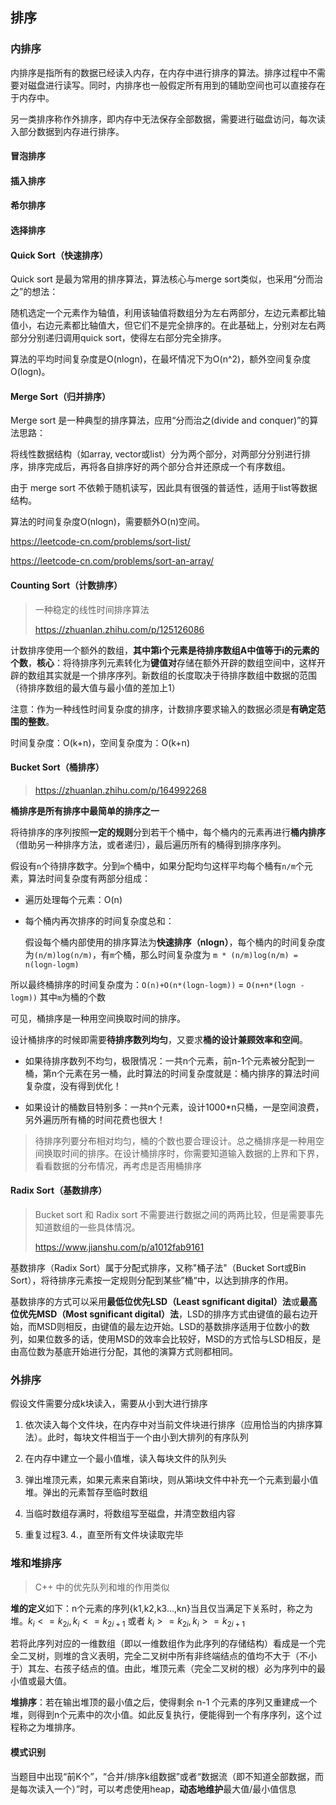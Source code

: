 ## 排序

### 内排序

内排序是指所有的数据已经读入内存，在内存中进行排序的算法。排序过程中不需要对磁盘进行读写。同时，内排序也一般假定所有用到的辅助空间也可以直接存在于内存中。

另一类排序称作外排序，即内存中无法保存全部数据，需要进行磁盘访问，每次读入部分数据到内存进行排序。

#### 冒泡排序

#### 插入排序

#### 希尔排序

#### 选择排序

#### Quick Sort（快速排序）

Quick sort 是最为常用的排序算法，算法核心与merge sort类似，也采用“分而治之”的想法：

随机选定一个元素作为轴值，利用该轴值将数组分为左右两部分，左边元素都比轴值小，右边元素都比轴值大，但它们不是完全排序的。在此基础上，分别对左右两部分分别递归调用quick sort，使得左右部分完全排序。

算法的平均时间复杂度是O(nlogn)，在最坏情况下为O(n^2)，额外空间复杂度O(logn)。

#### Merge Sort（归并排序）

Merge sort 是一种典型的排序算法，应用“分而治之(divide and conquer)”的算法思路：

将线性数据结构（如array, vector或list）分为两个部分，对两部分分别进行排序，排序完成后，再将各自排序好的两个部分合并还原成一个有序数组。

由于 merge sort 不依赖于随机读写，因此具有很强的普适性，适用于list等数据结构。

算法的时间复杂度O(nlogn)，需要额外O(n)空间。

https://leetcode-cn.com/problems/sort-list/

https://leetcode-cn.com/problems/sort-an-array/

#### Counting Sort（计数排序）

> 一种稳定的线性时间排序算法
> 
> https://zhuanlan.zhihu.com/p/125126086

计数排序使用一个额外的数组，**其中第i个元素是待排序数组A中值等于i的元素的个数**，**核心**：将待排序列元素转化为**键值对**存储在额外开辟的数组空间中，这样开辟的数组其实就是一个排序序列。新数组的长度取决于待排序数组中数据的范围（待排序数组的最大值与最小值的差加上1）

注意：作为一种线性时间复杂度的排序，计数排序要求输入的数据必须是**有确定范围的整数**。

时间复杂度：O(k+n)，空间复杂度为：O(k+n)

#### Bucket Sort（桶排序）

> https://zhuanlan.zhihu.com/p/164992268

**桶排序是所有排序中最简单的排序之一**

将待排序的序列按照**一定的规则**分到若干个桶中，每个桶内的元素再进行**桶内排序**（借助另一种排序方法，或者递归），最后遍历所有的桶得到排序序列。

假设有`n`个待排序数字。分到`m`个桶中，如果分配均匀这样平均每个桶有`n/m`个元素，算法时间复杂度有两部分组成：

- 遍历处理每个元素：O(n)

- 每个桶内再次排序的时间复杂度总和：
  
  假设每个桶内部使用的排序算法为**快速排序（nlogn）**，每个桶内的时间复杂度为`(n/m)log(n/m)`，有`m`个桶，那么时间复杂度为 `m * (n/m)log(n/m) = n(logn-logm)`

所以最终桶排序的时间复杂度为：`O(n)+O(n*(logn-logm))` = `O(n+n*(logn -logm))` 其中`m`为桶的个数

可见，桶排序是一种用空间换取时间的排序。

设计桶排序的时候即需要**待排序数列均匀**，又要求**桶的设计兼顾效率和空间**。

- 如果待排序数列不均匀，极限情况：一共n个元素，前n-1个元素被分配到一桶，第n个元素在另一桶，此时算法的时间复杂度就是：桶内排序的算法时间复杂度，没有得到优化！

- 如果设计的桶数目特别多：一共n个元素，设计1000*n只桶，一是空间浪费，另外遍历所有桶的时间花费也很大！

> 待排序列要分布相对均匀，桶的个数也要合理设计。总之桶排序是一种用空间换取时间的排序。在设计桶排序时，你需要知道输入数据的上界和下界，看看数据的分布情况，再考虑是否用桶排序

#### Radix Sort（基数排序）

> Bucket sort 和 Radix sort 不需要进行数据之间的两两比较，但是需要事先知道数组的一些具体情况。
> 
> https://www.jianshu.com/p/a1012fab9161

基数排序（Radix Sort）属于分配式排序，又称"桶子法"（Bucket Sort或Bin Sort），将待排序元素按一定规则分配到某些”桶“中，以达到排序的作用。

基数排序的方式可以采用**最低位优先LSD（Least sgnificant digital）法**或**最高位优先MSD（Most sgnificant digital）法**，LSD的排序方式由键值的最右边开始，而MSD则相反，由键值的最左边开始。LSD的基数排序适用于位数小的数列，如果位数多的话，使用MSD的效率会比较好，MSD的方式恰与LSD相反，是由高位数为基底开始进行分配，其他的演算方式则都相同。

### 外排序

假设文件需要分成k块读入，需要从小到大进行排序

1. 依次读入每个文件块，在内存中对当前文件块进行排序（应用恰当的内排序算法）。此时，每块文件相当于一个由小到大排列的有序队列

2. 在内存中建立一个最小值堆，读入每块文件的队列头

3. 弹出堆顶元素，如果元素来自第i块，则从第i块文件中补充一个元素到最小值堆。弹出的元素暂存至临时数组

4. 当临时数组存满时，将数组写至磁盘，并清空数组内容

5. 重复过程3. 4.，直至所有文件块读取完毕

### 堆和堆排序

> C++ 中的优先队列和堆的作用类似

**堆的定义**如下：n个元素的序列{k1,k2,k3...,kn}当且仅当满足下关系时，称之为堆。$k_i <= k_{2i}, k_i <= k_{2i+1}$ 或者 $k_i >= k_{2i}, k_i >= k_{2i+1}$

若将此序列对应的一维数组（即以一维数组作为此序列的存储结构）看成是一个完全二叉树，则堆的含义表明，完全二叉树中所有非终端结点的值均不大于（不小于）其左、右孩子结点的值。由此，堆顶元素（完全二叉树的根）必为序列中的最小值或最大值。

**堆排序**：若在输出堆顶的最小值之后，使得剩余 n-1 个元素的序列又重建成一个堆，则得到n个元素中的次小值。如此反复执行，便能得到一个有序序列，这个过程称之为堆排序。

#### 模式识别

当题目中出现“前K个”，“合并/排序k组数据”或者“数据流（即不知道全部数据，而是每次读入一个）”时，可以考虑使用heap，**动态地维护**最大值/最小值信息
